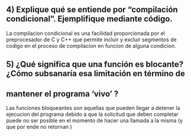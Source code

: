 ## 4) Explique qué se entiende por “compilación condicional”. Ejemplifique mediante código.

La compilacion condicional es una facilidad proporcionada por el preprocesador de C y C++ que permite incluir y excluir
segmentos de codigo en el proceso de compilacion en funcion de alguna condicion.

## 5) ¿Qué significa que una función es blocante?¿Cómo subsanaría esa limitación en término de
## mantener el programa ‘vivo’ ?

Las funciones bloqueantes son aquellas que pueden llegar a detener la ejecucion del programa 
debido a que la solicitud que deben completar puede no ser posible en el momento de hacer una llamada
a la misma (y que por ende no retornan ) 
